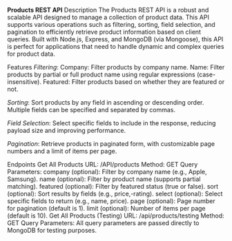 **Products REST API**
Description
The Products REST API is a robust and scalable API designed to manage a collection of product data. This API supports various operations such as filtering, sorting, field selection, and pagination to efficiently retrieve product information based on client queries. Built with Node.js, Express, and MongoDB (via Mongoose), this API is perfect for applications that need to handle dynamic and complex queries for product data.

Features
*Filtering*:
Company:
Filter products by company name.
Name: Filter products by partial or full product name using regular expressions (case-insensitive).
Featured: Filter products based on whether they are featured or not.

*Sorting*:
Sort products by any field in ascending or descending order. Multiple fields can be specified and separated by commas.

*Field Selection*:
Select specific fields to include in the response, reducing payload size and improving performance.

*Pagination*:
Retrieve products in paginated form, with customizable page numbers and a limit of items per page.

Endpoints
Get All Products
URL: /API/products
Method: GET
Query Parameters:
company (optional): Filter by company name (e.g., Apple, Samsung).
name (optional): Filter by product name (supports partial matching).
featured (optional): Filter by featured status (true or false).
sort (optional): Sort results by fields (e.g., price,-rating).
select (optional): Select specific fields to return (e.g., name, price).
page (optional): Page number for pagination (default is 1).
limit (optional): Number of items per page (default is 10).
Get All Products (Testing)
URL: /api/products/testing
Method: GET
Query Parameters: All query parameters are passed directly to MongoDB for testing purposes.
